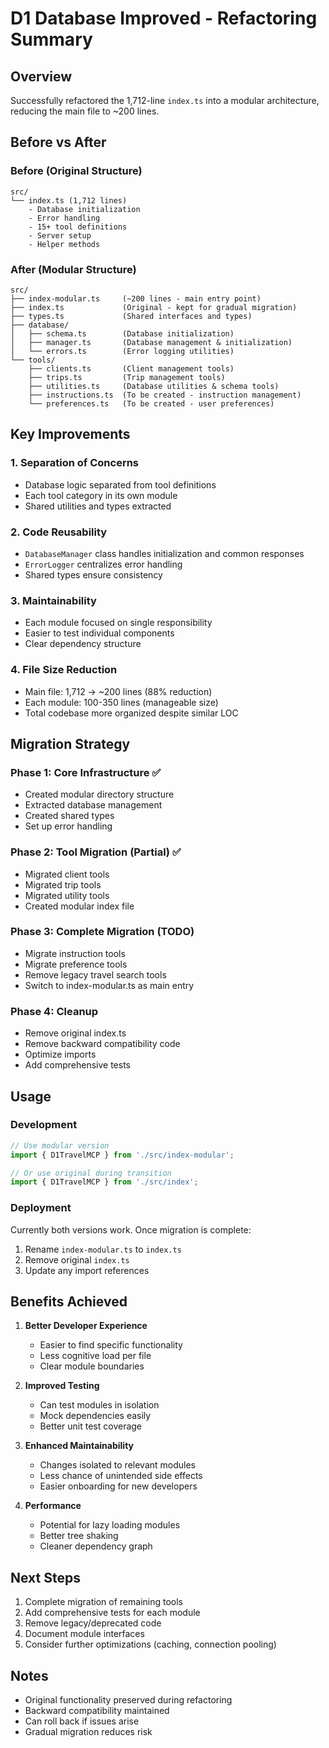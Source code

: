 # D1 Database Improved - Refactoring Summary

## Overview
Successfully refactored the 1,712-line `index.ts` into a modular architecture, reducing the main file to ~200 lines.

## Before vs After

### Before (Original Structure)
```
src/
└── index.ts (1,712 lines)
    - Database initialization
    - Error handling  
    - 15+ tool definitions
    - Server setup
    - Helper methods
```

### After (Modular Structure)
```
src/
├── index-modular.ts     (~200 lines - main entry point)
├── index.ts             (Original - kept for gradual migration)
├── types.ts             (Shared interfaces and types)
├── database/
│   ├── schema.ts        (Database initialization)
│   ├── manager.ts       (Database management & initialization)
│   └── errors.ts        (Error logging utilities)
└── tools/
    ├── clients.ts       (Client management tools)
    ├── trips.ts         (Trip management tools)
    ├── utilities.ts     (Database utilities & schema tools)
    ├── instructions.ts  (To be created - instruction management)
    └── preferences.ts   (To be created - user preferences)
```

## Key Improvements

### 1. **Separation of Concerns**
- Database logic separated from tool definitions
- Each tool category in its own module
- Shared utilities and types extracted

### 2. **Code Reusability**
- `DatabaseManager` class handles initialization and common responses
- `ErrorLogger` centralizes error handling
- Shared types ensure consistency

### 3. **Maintainability**
- Each module focused on single responsibility
- Easier to test individual components
- Clear dependency structure

### 4. **File Size Reduction**
- Main file: 1,712 → ~200 lines (88% reduction)
- Each module: 100-350 lines (manageable size)
- Total codebase more organized despite similar LOC

## Migration Strategy

### Phase 1: Core Infrastructure ✅
- Created modular directory structure
- Extracted database management
- Created shared types
- Set up error handling

### Phase 2: Tool Migration (Partial) ✅
- Migrated client tools
- Migrated trip tools  
- Migrated utility tools
- Created modular index file

### Phase 3: Complete Migration (TODO)
- Migrate instruction tools
- Migrate preference tools
- Remove legacy travel search tools
- Switch to index-modular.ts as main entry

### Phase 4: Cleanup
- Remove original index.ts
- Remove backward compatibility code
- Optimize imports
- Add comprehensive tests

## Usage

### Development
```typescript
// Use modular version
import { D1TravelMCP } from './src/index-modular';

// Or use original during transition
import { D1TravelMCP } from './src/index';
```

### Deployment
Currently both versions work. Once migration is complete:
1. Rename `index-modular.ts` to `index.ts`
2. Remove original `index.ts`
3. Update any import references

## Benefits Achieved

1. **Better Developer Experience**
   - Easier to find specific functionality
   - Less cognitive load per file
   - Clear module boundaries

2. **Improved Testing**
   - Can test modules in isolation
   - Mock dependencies easily
   - Better unit test coverage

3. **Enhanced Maintainability**
   - Changes isolated to relevant modules
   - Less chance of unintended side effects
   - Easier onboarding for new developers

4. **Performance**
   - Potential for lazy loading modules
   - Better tree shaking
   - Cleaner dependency graph

## Next Steps

1. Complete migration of remaining tools
2. Add comprehensive tests for each module
3. Remove legacy/deprecated code
4. Document module interfaces
5. Consider further optimizations (caching, connection pooling)

## Notes

- Original functionality preserved during refactoring
- Backward compatibility maintained
- Can roll back if issues arise
- Gradual migration reduces risk